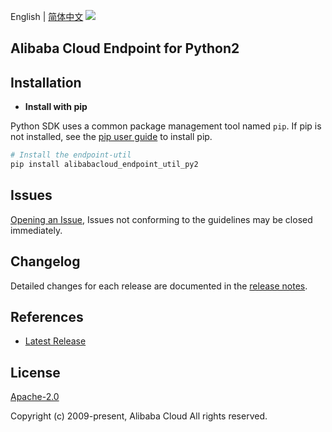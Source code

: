 English | [简体中文](README-CN.md)
![](https://aliyunsdk-pages.alicdn.com/icons/AlibabaCloud.svg)

## Alibaba Cloud Endpoint for Python2

## Installation
- **Install with pip**

Python SDK uses a common package management tool named `pip`. If pip is not installed, see the [pip user guide](https://pip.pypa.io/en/stable/installing/ "pip User Guide") to install pip.

```bash
# Install the endpoint-util
pip install alibabacloud_endpoint_util_py2
```

## Issues
[Opening an Issue](https://github.com/aliyun/endpoint-util/issues/new), Issues not conforming to the guidelines may be closed immediately.

## Changelog
Detailed changes for each release are documented in the [release notes](./ChangeLog.md).

## References
* [Latest Release](https://github.com/aliyun/endpoint-util/tree/master/python2)

## License
[Apache-2.0](http://www.apache.org/licenses/LICENSE-2.0)

Copyright (c) 2009-present, Alibaba Cloud All rights reserved.